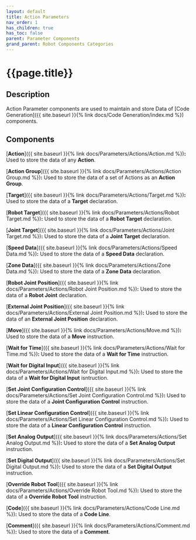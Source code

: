 ```yaml
---
layout: default
title: Action Parameters
nav_order: 1
has_children: true
has_toc: false
parent: Parameter Components
grand_parent: Robot Components Categories
---
```


# **{{page.title}}**

## **Description**

Action Parameter components are used to maintain and store Data of [Code Generation]({{ site.baseurl }}{% link docs/Code Generation/index.md %}) components.

## **Components**

[**Action**]({{ site.baseurl }}{% link docs/Parameters/Actions/Action.md %})**:** Used to store the data of any **Action**. 

[**Action Group**]({{ site.baseurl }}{% link docs/Parameters/Actions/Action Group.md %})**:** Used to store the data of a set of Actions as an **Action Group**. 

[**Target**]({{ site.baseurl }}{% link docs/Parameters/Actions/Target.md %})**:** Used to store the data of a **Target** declaration. 

[**Robot Target**]({{ site.baseurl }}{% link docs/Parameters/Actions/Robot Target.md %})**:** Used to store the data of a **Robot Target** declaration. 

[**Joint Target**]({{ site.baseurl }}{% link docs/Parameters/Actions/Joint Target.md %})**:** Used to store the data of a **Joint Target** declaration. 

[**Speed Data**]({{ site.baseurl }}{% link docs/Parameters/Actions/Speed Data.md %})**:** Used to store the data of a **Speed Data** declaration. 

[**Zone Data**]({{ site.baseurl }}{% link docs/Parameters/Actions/Zone Data.md %})**:** Used to store the data of a **Zone Data** declaration. 

[**Robot Joint Position**]({{ site.baseurl }}{% link docs/Parameters/Actions/Robot Joint Position.md %})**:** Used to store the data of a **Robot Joint** declaration. 

[**External Joint Position**]({{ site.baseurl }}{% link docs/Parameters/Actions/External Joint Position.md %})**:** Used to store the data of an **External Joint Position** declaration. 

[**Move**]({{ site.baseurl }}{% link docs/Parameters/Actions/Move.md %})**:** Used to store the data of a **Move** instruction. 

[**Wait for Time**]({{ site.baseurl }}{% link docs/Parameters/Actions/Wait for Time.md %})**:** Used to store the data of a **Wait for Time** instruction. 

[**Wait for Digital Input**]({{ site.baseurl }}{% link docs/Parameters/Actions/Wait for Digital Input.md %})**:** Used to store the data of a **Wait for Digital Input** isntruction. 

[**Set Joint Configuration Control**]({{ site.baseurl }}{% link docs/Parameters/Actions/Set Joint Configuration Control.md %})**:** Used to store the data of a **Joint Configuration Control** instruction. 

[**Set Linear Configuration Control**]({{ site.baseurl }}{% link docs/Parameters/Actions/Set Linear Configuration Control.md %})**:** Used to store the data of a **Linear Configuration Control** instruction. 

[**Set Analog Output**]({{ site.baseurl }}{% link docs/Parameters/Actions/Set Analog Output.md %})**:** Used to store the data of a **Set Analog Output** instruction. 

[**Set Digital Output**]({{ site.baseurl }}{% link docs/Parameters/Actions/Set Digital Output.md %})**:** Used to store the data of a **Set Digital Output** instruction. 

[**Override Robot Tool**]({{ site.baseurl }}{% link docs/Parameters/Actions/Override Robot Tool.md %})**:** Used to store the data of a **Override Robot Tool** instruction. 

[**Code**]({{ site.baseurl }}{% link docs/Parameters/Actions/Code Line.md %})**:** Used to store the data of a **Code Line**. 

[**Comment**]({{ site.baseurl }}{% link docs/Parameters/Actions/Comment.md %})**:** Used to store the data of a **Comment**. 


